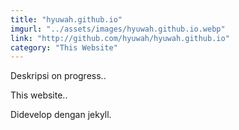 ```yaml
---
title: "hyuwah.github.io"
imgurl: "../assets/images/hyuwah.github.io.webp"
link: "http://github.com/hyuwah/hyuwah.github.io"
category: "This Website"
---
```

Deskripsi on progress..
<div class="progress">
      <div class="indeterminate"></div>
  </div>

This website..

Didevelop dengan jekyll.
